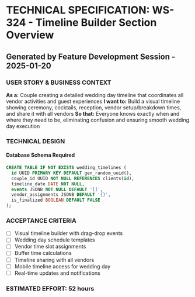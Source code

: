# TECHNICAL SPECIFICATION: WS-324 - Timeline Builder Section Overview
## Generated by Feature Development Session - 2025-01-20

### USER STORY & BUSINESS CONTEXT
**As a:** Couple creating a detailed wedding day timeline that coordinates all vendor activities and guest experiences
**I want to:** Build a visual timeline showing ceremony, cocktails, reception, vendor setup/breakdown times, and share it with all vendors
**So that:** Everyone knows exactly when and where they need to be, eliminating confusion and ensuring smooth wedding day execution

### TECHNICAL DESIGN
#### Database Schema Required
```sql
CREATE TABLE IF NOT EXISTS wedding_timelines (
  id UUID PRIMARY KEY DEFAULT gen_random_uuid(),
  couple_id UUID NOT NULL REFERENCES clients(id),
  timeline_date DATE NOT NULL,
  events JSONB NOT NULL DEFAULT '[]',
  vendor_assignments JSONB DEFAULT '{}',
  is_finalized BOOLEAN DEFAULT FALSE
);
```

### ACCEPTANCE CRITERIA
- [ ] Visual timeline builder with drag-drop events
- [ ] Wedding day schedule templates
- [ ] Vendor time slot assignments
- [ ] Buffer time calculations
- [ ] Timeline sharing with all vendors
- [ ] Mobile timeline access for wedding day
- [ ] Real-time updates and notifications

### ESTIMATED EFFORT: 52 hours